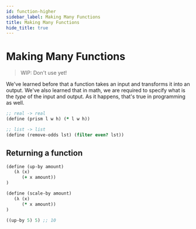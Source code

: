 ```yaml
---
id: function-higher
sidebar_label: Making Many Functions
title: Making Many Functions
hide_title: true
---
```


# Making Many Functions

> WIP: Don't use yet!

We've learned before that a function takes an input and transforms it into an
output. We've also learned that in math, we are required to specify what is the
_type_ of the input and output. As it happens, that's true in programming as 
well.

``` clojure
;; real -> real
(define (prism l w h) (* l w h))

;; list -> list
(define (remove-odds lst) (filter even? lst))
```

## Returning a function

``` clojure
(define (up-by amount)
   (λ (x) 
      (+ x amount))
)

(define (scale-by amount)
   (λ (x)
      (* x amount))
)

((up-by 5) 5) ;; 10
```